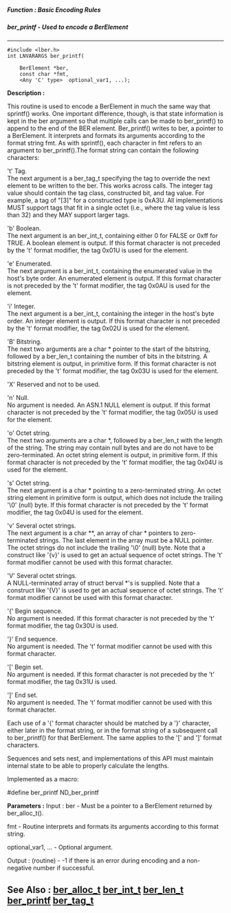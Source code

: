 ##### Function : Basic Encoding Rules
##### ber_printf - Used to encode a BerElement
---
```
#include <lber.h>
int LNVARARGS ber_printf(

	BerElement *ber,
	const char *fmt,
	<Any 'C' type>  optional_var1, ...);
```
**Description :**

This routine is used to encode a BerElement in much the same way that sprintf() 
works.  One important difference, though, is that state information is kept in 
the ber argument so that multiple calls can be made to ber_printf() to append 
to the end of the BER element. Ber_printf() writes to ber, a pointer to a 
BerElement. It interprets and formats its arguments according to the format 
string fmt. As with sprintf(), each character in fmt refers to an argument to 
ber_printf().The format string can contain the following characters: 

't'     Tag.  
The next argument is a ber_tag_t specifying the tag to override the next 
element to be written to the ber.  This works across calls.  The integer tag 
value should contain the tag class, constructed bit, and tag value.  For 
example, a tag of "[3]" for a constructed type is 0xA3U.  All implementations 
MUST support tags that fit in a single octet (i.e., where the tag value is less 
than 32) and they MAY support larger tags.

'b'     Boolean.  
The next argument is an ber_int_t, containing either 0 for FALSE or 0xff for 
TRUE.  A boolean element is output.  If this format character is not preceded 
by the 't' format modifier, the tag 0x01U is used for the element.

'e'     Enumerated.  
The next argument is a ber_int_t, containing the enumerated value in the host's 
byte order.  An enumerated element is output.  If this format character is not 
preceded by the 't' format modifier, the tag 0x0AU is used for the element.

'i'     Integer.  
The next argument is a ber_int_t, containing the integer in the host's byte 
order.  An integer element is output. If this format character is not preceded 
by the 't' format modifier, the tag 0x02U is used for the element.

'B'     Bitstring.  
The next two arguments are a char * pointer to the start of the bitstring, 
followed by a ber_len_t containing the number of bits in the bitstring.  A 
bitstring element is output, in primitive form.  If this format character is 
not preceded by the 't' format modifier, the tag 0x03U is used for the element.

'X'     Reserved and not to be used.

'n'     Null.  
No argument is needed.  An ASN.1 NULL element is output. If this format 
character is not preceded by the 't' format modifier, the tag 0x05U is used for 
the element.

'o'     Octet string.  
The next two arguments are a char *, followed by a ber_len_t with the length of 
the string.  The string may contain null bytes and are do not have to be 
zero-terminated.   An octet string element is output, in primitive form.  If 
this format character is not preceded by the 't' format modifier, the tag 0x04U 
is used for the element.

's'     Octet string.  
The next argument is a char * pointing to a zero-terminated string.  An octet 
string element in primitive form is output, which does not include the trailing 
'\0' (null) byte. If this format character is not preceded by the 't' format 
modifier, the tag 0x04U is used for the element.

'v'     Several octet strings.  
The next argument is a char **, an array of char * pointers to zero-terminated 
strings.  The last element in the array must be a NULL pointer. The octet 
strings do not include the trailing '\0' (null) byte.  Note that a construct 
like '{v}' is used to get an actual sequence of octet strings. The 't' format 
modifier cannot be used with this format character.

'V'     Several octet strings.  
A NULL-terminated array of struct berval *'s is supplied.  Note that a 
construct like '{V}' is used to get an actual sequence of octet strings. The 
't' format modifier cannot be used with this format character.

'{'     Begin sequence.  
No argument is needed.  If this format character is not preceded by the 't' 
format modifier, the tag 0x30U is used.

'}'     End sequence.  
No argument is needed.  The 't' format modifier cannot be used with this format 
character.

'['     Begin set.  
No argument is needed.  If this format character is not preceded by the 't' 
format modifier, the tag 0x31U is used.

']'     End set.  
No argument is needed.  The 't' format modifier cannot be used with this format 
character.

Each use of a '{' format character should be matched by a '}' character, either 
later in the format string, or in the format string of a subsequent call to 
ber_printf() for that BerElement.  The same applies to the '[' and ']' format 
characters.

Sequences and sets nest, and implementations of this API must maintain internal 
state to be able to properly calculate the lengths.

Implemented as a macro:

#define ber_printf ND_ber_printf

**Parameters :**
Input :
ber  -  Must be a pointer to a BerElement returned by ber_alloc_t(). 

fmt  -  Routine interprets and formats its arguments according to this format string.

optional_var1, ...  -  Optional argument.

Output :
(routine)  -  -1 if there is an error during encoding and a non-negative number if successful.  



**See Also :**
[ber_alloc_t](/domino-c-api-docs/reference/Func/ber_alloc_t)
[ber_int_t](/domino-c-api-docs/reference/Data/ber_int_t)
[ber_len_t](/domino-c-api-docs/reference/Data/ber_len_t)
[ber_printf](/domino-c-api-docs/reference/Func/ber_printf)
[ber_tag_t](/domino-c-api-docs/reference/Data/ber_tag_t)
---
